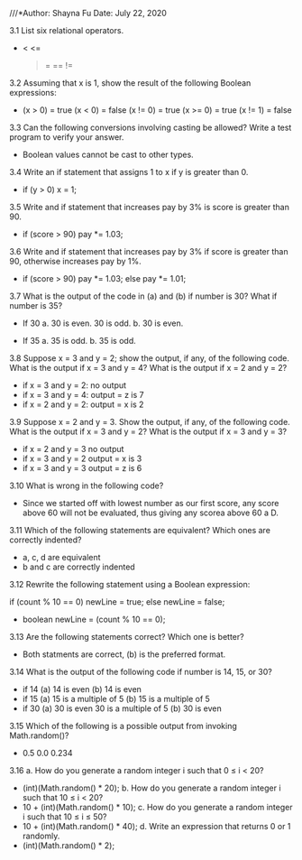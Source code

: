 ///*Author: Shayna Fu
Date: July 22, 2020

3.1
List six relational operators.

- <
  <=
  >
  >=
  ==
  !=

3.2
Assuming that x is 1, show the result of the following Boolean expressions:

- (x > 0) = true
  (x < 0) = false
  (x != 0) = true
  (x >= 0) = true
  (x != 1) = false

3.3
Can the following conversions involving casting be allowed? Write a test
program to verify your answer.

- Boolean values cannot be cast to other types.

3.4
Write an if statement that assigns 1 to x if y is greater than 0.

- if (y > 0)
    x = 1;

3.5
Write and if statement that increases pay by 3% is score is greater than 90.

- if (score > 90)
    pay *= 1.03;

3.6
Write and if statement that increases pay by 3% if score is greater than 90,
otherwise increases pay by 1%.

- if (score > 90)
    pay *= 1.03;
  else
    pay *= 1.01;

3.7
What is the output of the code in (a) and (b) if number is 30? What if
number is 35?

- If 30
  a. 30 is even.
     30 is odd.
  b. 30 is even.

- If 35
  a. 35 is odd.
  b. 35 is odd.

3.8
Suppose x = 3 and y = 2; show the output, if any, of the following code. 
What is the output if x = 3 and y = 4? What is the output if x = 2 and 
y = 2? 

- if x = 3 and y = 2:
  no output
- if x = 3 and y = 4:
  output = z is 7
- if x = 2 and y = 2:
  output = x is 2

3.9
Suppose x = 2 and y = 3. Show the output, if any, of the following code.
What is the output if x = 3 and y = 2? What is the output if x = 3 and
y = 3?

- if x = 2 and y = 3
  no output
- if x = 3 and y = 2
  output = x is 3
- if x = 3 and y = 3
  output = z is 6

3.10
What is wrong in the following code?

- Since we started off with lowest number as our first score, any score
  above 60 will not be evaluated, thus giving any scorea above 60 a D.

3.11
Which of the following statements are equivalent? Which ones are correctly
indented?

- a, c, d are equivalent
- b and c are correctly indented

3.12
Rewrite the following statement using a Boolean expression:

if (count % 10 == 0)
  newLine = true;
else
  newLine = false;

- boolean newLine = (count % 10 == 0);

3.13
Are the following statements correct? Which one is better?

- Both statments are correct, (b) is the preferred format.

3.14
What is the output of the following code if number is 14, 15, or 30?

- if 14
  (a) 14 is even
  (b) 14 is even
- if 15
  (a) 15 is a multiple of 5
  (b) 15 is a multiple of 5
- if 30
  (a) 30 is even
      30 is a multiple of 5
  (b) 30 is even

3.15
Which of the following is a possible output from invoking Math.random()?

- 0.5
  0.0
  0.234

3.16
a. How do you generate a random integer i such that 0 ≤ i < 20?
- (int)(Math.random() * 20);
b. How do you generate a random integer i such that 10 ≤ i < 20?
- 10 + (int)(Math.random() * 10);
c. How do you generate a random integer i such that 10 ≤ i ≤ 50?
- 10 + (int)(Math.random() * 40);
d. Write an expression that returns 0 or 1 randomly.
- (int)(Math.random() * 2);
